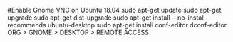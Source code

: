 #Enable Gnome VNC on Ubuntu 18.04
sudo apt-get update
sudo apt-get upgrade
sudo apt-get dist-upgrade
sudo apt-get install --no-install-recommends ubuntu-desktop
sudo apt-get install conf-editor
dconf-editor
ORG > GNOME > DESKTOP > REMOTE ACCESS
